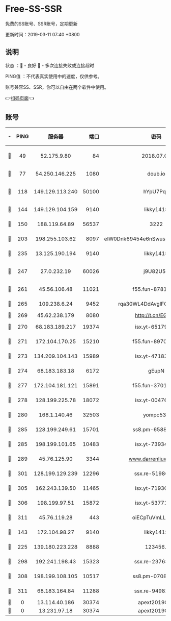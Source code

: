 # Free-SS-SSR

免费的SS账号、SSR账号，定期更新

更新时间：2019-03-11 07:40 +0800

## 说明

状态     ：🙂 - 良好 🙁 - 多次连接失败或连接超时

PING值   ：不代表真实使用中的速度，仅供参考。

账号兼容SS、SSR，你可以自由在两个软件中使用。

👉[扫码页面](https://liesauer.github.io/Free-SS-SSR/)👈

## 账号

|-|PING|服务器|端口|密码|加密方式|区域|
|:----:|:----:|:-----:|-----:|:----:|:----:|:----:|
|🙂|49|52.175.9.80|84|2018.07.07|chacha20-ietf-poly1305|HK|
|🙂|77|54.250.146.225|1080|doub.io|aes-256-cfb|JP|
|🙂|118|149.129.113.240|50100|hYpU7PqP|chacha20-ietf-poly1305|CN|
|🙂|144|149.129.104.159|9140|likky1415|aes-256-cfb|HK|
|🙂|150|188.119.64.89|56537|3222|aes-256-cfb|RU|
|🙂|203|198.255.103.62|8097|eIW0Dnk69454e6nSwuspv9DmS201tQ0D|aes-256-cfb|US|
|🙂|235|13.125.190.194|9140|likky1415|aes-256-cfb|KR|
|🙂|247|27.0.232.19|60026|j9U82U53|xchacha20-ietf-poly1305|HK|
|🙂|261|45.56.106.48|11021|f55.fun-87816355|aes-256-cfb|US|
|🙂|265|109.238.6.24|9452|rqa30WL4DdAvgIFG6Fs3znzTa|aes-256-cfb|FR|
|🙂|269|45.62.238.179|8080|http://t.cn/EGJIyrl|rc4-md5|CA|
|🙂|270|68.183.189.217|19374|isx.yt-65179511|aes-256-cfb|SG|
|🙂|271|172.104.170.25|15210|f55.fun-89704073|aes-256-cfb|SG|
|🙂|273|134.209.104.143|15989|isx.yt-47183662|aes-256-cfb|SG|
|🙂|274|68.183.183.18|6172|gEupN|aes-256-cfb|SG|
|🙂|277|172.104.181.121|15891|f55.fun-37015759|aes-256-cfb|SG|
|🙂|278|128.199.225.78|18072|isx.yt-00476269|aes-256-cfb|SG|
|🙂|280|168.1.140.46|32503|yompc535|aes-256-cfb|AU|
|🙂|285|128.199.249.61|15701|ss8.pm-65889965|aes-256-cfb|SG|
|🙂|285|198.199.101.65|10483|isx.yt-73934395|aes-256-cfb|US|
|🙂|289|45.76.125.90|3344|www.darrenliuwei.com|aes-256-cfb|AU|
|🙂|301|128.199.129.239|12296|ssx.re-51986565|aes-256-cfb|SG|
|🙂|305|162.243.139.50|11465|isx.yt-71930658|aes-256-cfb|US|
|🙂|306|198.199.97.51|15872|isx.yt-53771202|aes-256-cfb|US|
|🙂|311|45.76.119.28|443|oiECpTuVmLLxk4Ts|aes-256-cfb|AU|
|🙂|143|172.104.98.27|9140|likky1415|aes-256-cfb|JP|
|🙂|225|139.180.223.228|8888|123456..|aes-256-cfb|JP|
|🙂|298|192.241.198.43|15323|ssx.re-23763475|aes-256-cfb|US|
|🙂|308|198.199.108.105|10517|ss8.pm-07082945|aes-256-cfb|US|
|🙂|311|68.183.164.84|11288|ssx.re-94982417|aes-256-cfb|US|
|🙁|0|13.114.40.186|30374|apext2019006|chacha20|JP|
|🙁|0|13.231.97.18|30374|apext2019006|chacha20|JP|
